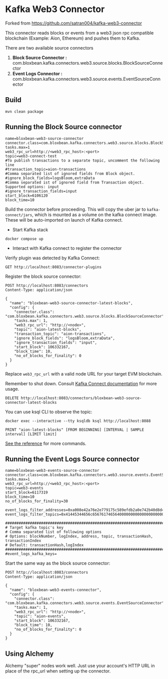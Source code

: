 # Kafka Web3 Connector

Forked from https://github.com/satran004/kafka-web3-connector

This connector reads blocks or events from a web3 json rpc compatible blockchain (Example: Aion, Ethereum) and pushes them to Kafka.

There are two available source connectors
1. **Block Source Connector :** com.bloxbean.kafka.connectors.web3.source.blocks.BlockSourceConnector
2. **Event Logs Connector :** com.bloxbean.kafka.connectors.web3.source.events.EventSourceConnector

## Build

```shell
mvn clean package
````
        
## Running the Block Source connector

```$xslt
name=bloxbean-web3-source-connector
connector.class=com.bloxbean.kafka.connectors.web3.source.blocks.BlockSourceConnector
tasks.max=1
web3_rpc_url=http://<web3_rpc_host>:<port>
topic=web3-connect-test
#To publish transactions to a separate topic, uncomment the following line
#transaction_topic=aion-transactions
#Comma separated list of ignored fields from Block object.
#ignore_block_fields=logsBloom,extraData
#Comma separated ist of ignored field from Transaction object. Supported options: input
#ignore_transaction_fields=input
start_block=6106120
block_time=10
```

Build the connector before proceeding. This will copy the uber jar to `kafka-connect/jars`, which is mounted as a volume
on the kafka connect image. These will be auto-imported on launch of Kafka connect.
   
- Start Kafka stack
   
```shell
docker compose up
```

- Interact with Kafka connect to register the connector

Verify plugin was detected by Kafka Connect:

```http request
GET http://localhost:8083/connector-plugins
```

Register the block source connector:
```http request
POST http://localhost:8083/connectors
Content-Type: application/json

{
  "name": "bloxbean-web3-source-connector-latest-blocks",
  "config": {
    "connector.class": "com.bloxbean.kafka.connectors.web3.source.blocks.BlockSourceConnector",
    "tasks.max": 1,
    "web3_rpc_url": "http://<node>",
    "topic": "aion-latest-blocks",
    "transaction_topic": "aion-transactions",
    "ignore_block_fields": "logsBloom,extraData",
    "ignore_transaction_fields": "input",
    "start_block": 106332167,
    "block_time": 10,
    "no_of_blocks_for_finality": 0
  }
}
```

Replace `web3_rpc_url` with a valid node URL for your target EVM blockchain.

Remember to shut down. Consult [Kafka Connect documentation](https://docs.confluent.io/platform/current/connect/references/restapi.html#connectors) for more usage.

```http request
DELETE http://localhost:8083/connectors/bloxbean-web3-source-connector-latest-blocks
```

You can use ksql CLI to observe the topic:

```shell
docker exec --interactive --tty ksqldb ksql http://localhost:8088
```

```genericsql
PRINT "aion-latest-blocks" [FROM BEGINNING] [INTERVAL | SAMPLE interval] [LIMIT limit]
```

[See the reference](https://docs.ksqldb.io/en/latest/developer-guide/ksqldb-reference/print/) for more commands.
     
## Running the Event Logs Source connector

```$xslt
name=bloxbean-web3-events-source-connector
connector.class=com.bloxbean.kafka.connectors.web3.source.events.EventSourceConnector
tasks.max=1
web3_rpc_url=http://<web3_rpc_host>:<port>
topic=web3-events
start_block=6117319
block_time=10
no_of_blocks_for_finality=30

event_logs_filter_addresses=0xa008e42a76e2e779175c589efdb2a0e742b40d8d421df2b93a8a0b13090c7cc8
event_logs_filter_topics=0x41445344656c6567617465640000000000000000000000000000000000000000

####################################################################################
# Target kafka topic's key
# Comma separated list of following options
# Options: blockNumber, logIndex, address, topic, transactionHash, transactionIndex
# Default: transactionHash,logIndex
####################################################################################
#event_logs_kafka_keys=  
```
   
Start the same way as the block source connector:

```http request
POST http://localhost:8083/connectors
Content-Type: application/json

{
  "name": "bloxbean-web3-events-connector",
  "config": {
    "connector.class": "com.bloxbean.kafka.connectors.web3.source.events.EventSourceConnector",
    "tasks.max": 1,
    "web3_rpc_url": "http://<node>",
    "topic": "aion-events",
    "start_block": 106332167,
    "block_time": 10,
    "no_of_blocks_for_finality": 0
  }
}
```

## Using Alchemy

Alchemy "super" nodes work well. Just use your account's HTTP URL in place of the rpc_url when setting up the connector.